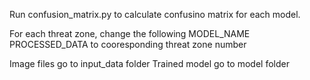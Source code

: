 Run confusion_matrix.py to calculate confusino matrix for each model.

For each threat zone, change the following
MODEL_NAME
PROCESSED_DATA
to cooresponding threat zone number

Image files go to input_data folder
Trained model go to model folder

